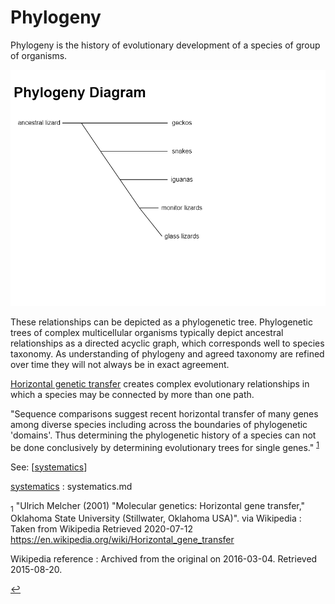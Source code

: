 # Phylogeny

Phylogeny is the history of evolutionary development of a species of group of organisms.

![phylogenetic tree](./phylogenetic-tree.png)

These relationships can be depicted as a phylogenetic tree.
Phylogenetic trees of complex multicellular organisms typically depict ancestral relationships as a directed acyclic graph,
which corresponds well to species taxonomy.
As understanding of phylogeny and agreed taxonomy are refined over time they will not always be in exact agreement.

[Horizontal genetic transfer](horizontal-genetic-transfer.md) creates complex evolutionary relationships in which a species may be connected by more than one path. 

 "Sequence comparisons suggest recent horizontal transfer of many genes among diverse species including across the boundaries of phylogenetic 'domains'. Thus determining the phylogenetic history of a species can not be done conclusively by determining evolutionary trees for single genes." <sup id="a1">[1](#f1)</sup>

See:
[[systematics]]

[systematics] : systematics.md

<sub id="f1">1</sub>
"Ulrich Melcher (2001) "Molecular genetics: Horizontal gene transfer," Oklahoma State University (Stillwater, Oklahoma USA)". 
via Wikipedia :
Taken from Wikipedia Retrieved 2020-07-12 
https://en.wikipedia.org/wiki/Horizontal_gene_transfer 

Wikipedia reference :
Archived from the original on 2016-03-04. Retrieved 2015-08-20.

 [↩](#a1)


[//begin]: # "Autogenerated link references for markdown compatibility"
[systematics]: systematics "Systematics"
[//end]: # "Autogenerated link references"